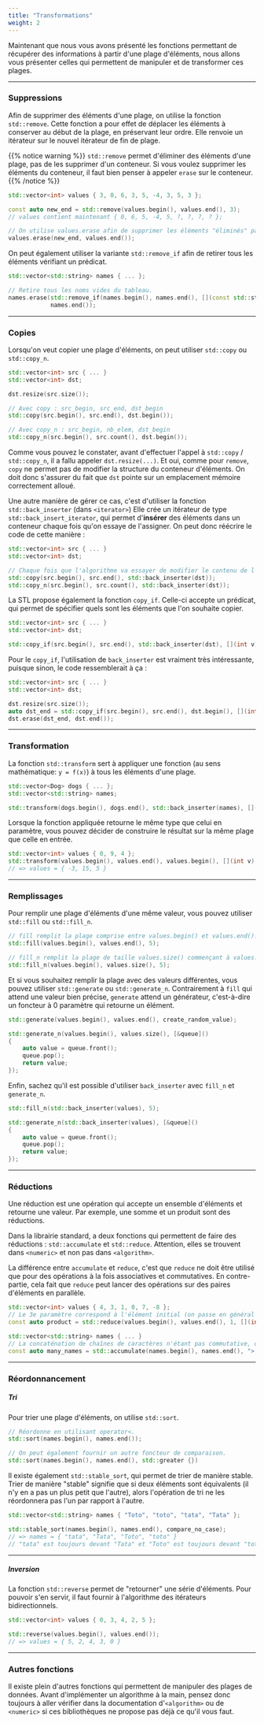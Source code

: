 ```yaml
---
title: "Transformations"
weight: 2
---
```


Maintenant que nous vous avons présenté les fonctions permettant de récupérer des informations à partir d'une plage d'éléments, nous allons vous présenter celles qui permettent de manipuler et de transformer ces plages.

---

### Suppressions

Afin de supprimer des éléments d'une plage, on utilise la fonction `std::remove`.
Cette fonction a pour effet de déplacer les éléments à conserver au début de la plage, en préservant leur ordre.
Elle renvoie un itérateur sur le nouvel itérateur de fin de plage.

{{% notice warning %}}
`std::remove` permet d'éliminer des éléments d'une plage, pas de les supprimer d'un conteneur.
Si vous voulez supprimer les éléments du conteneur, il faut bien penser à appeler `erase` sur le conteneur.
{{% /notice %}}

```cpp
std::vector<int> values { 3, 0, 6, 3, 5, -4, 3, 5, 3 };

const auto new_end = std::remove(values.begin(), values.end(), 3);
// values contient maintenant { 0, 6, 5, -4, 5, ?, ?, ?, ? };

// On utilise values.erase afin de supprimer les éléments "éliminés" par remove.
values.erase(new_end, values.end());
```

On peut également utiliser la variante `std::remove_if` afin de retirer tous les éléments vérifiant un prédicat.
```cpp
std::vector<std::string> names { ... };

// Retire tous les noms vides du tableau.
names.erase(std::remove_if(names.begin(), names.end(), [](const std::string& n) { return n.empty(); }),
            names.end());
```

---

### Copies

Lorsqu'on veut copier une plage d'éléments, on peut utiliser `std::copy` ou `std::copy_n`.
```cpp
std::vector<int> src { ... }
std::vector<int> dst;

dst.resize(src.size());

// Avec copy : src_begin, src_end, dst_begin
std::copy(src.begin(), src.end(), dst.begin());

// Avec copy_n : src_begin, nb_elem, dst_begin
std::copy_n(src.begin(), src.count(), dst.begin());
```

Comme vous pouvez le constater, avant d'effectuer l'appel à `std::copy` / `std::copy_n`, il a fallu appeler `dst.resize(...)`.
Et oui, comme pour `remove`, `copy` ne permet pas de modifier la structure du conteneur d'éléments.
On doit donc s'assurer du fait que `dst` pointe sur un emplacement mémoire correctement alloué.

Une autre manière de gérer ce cas, c'est d'utiliser la fonction `std::back_inserter` (dans `<iterator>`)
Elle crée un itérateur de type `std::back_insert_iterator`, qui permet d'**insérer** des éléments dans un conteneur chaque fois qu'on essaye de l'assigner.
On peut donc réécrire le code de cette manière :
```cpp
std::vector<int> src { ... }
std::vector<int> dst;

// Chaque fois que l'algorithme va essayer de modifier le contenu de l'itérateur, ce dernier va appeler dst.push_back().
std::copy(src.begin(), src.end(), std::back_inserter(dst));
std::copy_n(src.begin(), src.count(), std::back_inserter(dst));
```

La STL propose également la fonction `copy_if`.
Celle-ci accepte un prédicat, qui permet de spécifier quels sont les éléments que l'on souhaite copier.
```cpp
std::vector<int> src { ... }
std::vector<int> dst;

std::copy_if(src.begin(), src.end(), std::back_inserter(dst), [](int v) { return v % 2 == 0; });
```

Pour le `copy_if`, l'utilisation de `back_inserter` est vraiment très intéressante, puisque sinon, le code ressemblerait à ça :
```cpp
std::vector<int> src { ... }
std::vector<int> dst;

dst.resize(src.size());
auto dst_end = std::copy_if(src.begin(), src.end(), dst.begin(), [](int v) { return v % 2 == 0; });
dst.erase(dst_end, dst.end());
```

---

### Transformation

La fonction `std::transform` sert à appliquer une fonction (au sens mathématique: `y = f(x)`) à tous les éléments d'une plage.

```cpp
std::vector<Dog> dogs { ... };
std::vector<std::string> names;

std::transform(dogs.begin(), dogs.end(), std::back_inserter(names), [](const Dog& dog) { return dog.get_name(); }); 
```

Lorsque la fonction appliquée retourne le même type que celui en paramètre, vous pouvez décider de construire le résultat sur la même plage que celle en entrée.
 
```cpp
std::vector<int> values { 0, 9, 4 };
std::transform(values.begin(), values.end(), values.begin(), [](int v) { return 2 * v - 3; });
// => values = { -3, 15, 5 }
```

---

### Remplissages

Pour remplir une plage d'éléments d'une même valeur, vous pouvez utiliser `std::fill` ou `std::fill_n`.
```cpp
// fill remplit la plage comprise entre values.begin() et values.end().
std::fill(values.begin(), values.end(), 5);

// fill_n remplit la plage de taille values.size() commençant à values.begin().
std::fill_n(values.begin(), values.size(), 5);
```

Et si vous souhaitez remplir la plage avec des valeurs différentes, vous pouvez utiliser `std::generate` ou `std::generate_n`.
Contrairement à `fill` qui attend une valeur bien précise, `generate` attend un générateur, c'est-à-dire un foncteur à 0 paramètre qui retourne un élément.
```cpp
std::generate(values.begin(), values.end(), create_random_value);

std::generate_n(values.begin(), values.size(), [&queue]()
{
    auto value = queue.front();
    queue.pop();
    return value;
});
```

Enfin, sachez qu'il est possible d'utiliser `back_inserter` avec `fill_n` et `generate_n`.
```cpp
std::fill_n(std::back_inserter(values), 5);

std::generate_n(std::back_inserter(values), [&queue]()
{
    auto value = queue.front();
    queue.pop();
    return value;
});
```

---

### Réductions

Une réduction est une opération qui accepte un ensemble d'éléments et retourne une valeur.
Par exemple, une somme et un produit sont des réductions.

Dans la librairie standard, a deux fonctions qui permettent de faire des réductions : `std::accumulate` et `std::reduce`.
Attention, elles se trouvent dans `<numeric>` et non pas dans `<algorithm>`. 

La différence entre `accumulate` et `reduce`, c'est que `reduce` ne doit être utilisé que pour des opérations à la fois associatives et commutatives.
En contre-partie, cela fait que `reduce` peut lancer des opérations sur des paires d'éléments en parallèle. 

```cpp
std::vector<int> values { 4, 3, 1, 0, 7, -8 };
// Le 3e paramètre correspond à l'élément initial (on passe en général l'élément neutre pour l'opération).
const auto product = std::reduce(values.begin(), values.end(), 1, [](int v1, int v2) { return v1 * v2; });

std::vector<std::string> names { ... }
// La concaténation de chaînes de caractères n'étant pas commutative, on ne peut pas utiliser reduce.
const auto many_names = std::accumulate(names.begin(), names.end(), "> ", [](const auto& str1, const auto& str2) { return str1 + " " + str2; });
```

---

### Réordonnancement

##### Tri

Pour trier une plage d'éléments, on utilise `std::sort`.
```cpp
// Réordonne en utilisant operator<.
std::sort(names.begin(), names.end());

// On peut également fournir un autre foncteur de comparaison.
std::sort(names.begin(), names.end(), std::greater {})
```

Il existe également `std::stable_sort`, qui permet de trier de manière stable.\
Trier de manière "stable" signifie que si deux éléments sont équivalents (il n'y en a pas un plus petit que l'autre), alors l'opération de tri ne les réordonnera pas l'un par rapport à l'autre.
```cpp
std::vector<std::string> names { "Toto", "toto", "tata", "Tata" };

std::stable_sort(names.begin(), names.end(), compare_no_case);
// => names = { "tata", "Tata", "Toto", "toto" }
// "tata" est toujours devant "Tata" et "Toto" est toujours devant "toto".
```

---

##### Inversion

La fonction `std::reverse` permet de "retourner" une série d'éléments.
Pour pouvoir s'en servir, il faut fournir à l'algorithme des itérateurs bidirectionnels.

```cpp
std::vector<int> values { 0, 3, 4, 2, 5 };

std::reverse(values.begin(), values.end());
// => values = { 5, 2, 4, 3, 0 }
```

---

### Autres fonctions

Il existe plein d'autres fonctions qui permettent de manipuler des plages de données.
Avant d'implémenter un algorithme à la main, pensez donc toujours à aller vérifier dans la documentation d'`<algorithm>` ou de `<numeric>` si ces bibliothèques ne propose pas déjà ce qu'il vous faut.    
